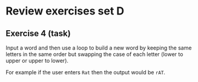 # Review exercises set D
## Exercise 4 (task)

Input a word and then use a loop to build a new word by keeping the same letters in the same order but swapping the case of each letter (lower to upper or upper to lower).

For example if the user enters `Rat` then the output would be `rAT`.
